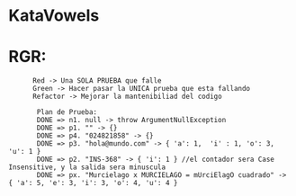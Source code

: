 # KataVowels

# RGR: 
          Red -> Una SOLA PRUEBA que falle
          Green -> Hacer pasar la UNICA prueba que esta fallando
          Refactor -> Mejorar la mantenibiliad del codigo
           
           Plan de Prueba:
           DONE => n1. null -> throw ArgumentNullException
           DONE => p1. "" -> {}
           DONE => p4. "024821858" -> {}            
           DONE => p3. "hola@mundo.com" -> { 'a': 1,  'i' : 1, 'o': 3, 'u': 1 }
           DONE => p2. "INS-368" -> { 'i': 1 } //el contador sera Case Insensitive, y la salida sera minuscula
           DONE => px. "Murcielago x MURCIELAGO = mUrciElagO cuadrado" -> { 'a': 5, 'e': 3, 'i': 3, 'o': 4, 'u': 4 }
